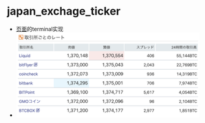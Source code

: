 # japan_exchage_ticker
* [页面](https://cc.minkabu.jp/pair/BTC_JPY)的terminal实现
* ![example](https://github.com/bing-deng/japan_exchage_ticker/blob/master/ex.png)
